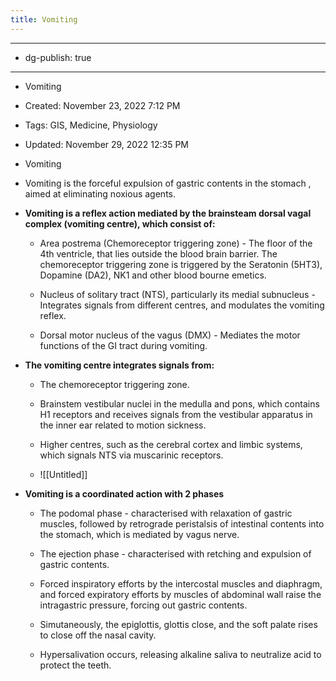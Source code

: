 ```yaml
---
title: Vomiting
---
```


- --

- dg-publish: true

- --

- Vomiting

- Created: November 23, 2022 7:12 PM

- Tags: GIS, Medicine, Physiology

- Updated: November 29, 2022 12:35 PM

- Vomiting

- Vomiting is the forceful expulsion of gastric contents in the stomach , aimed at eliminating noxious agents.

- **Vomiting is a reflex action mediated by the brainsteam dorsal vagal complex (vomiting centre), which consist of:**
	 - Area postrema (Chemoreceptor triggering zone) - The floor of the 4th ventricle, that lies outside the blood brain barrier. The chemoreceptor triggering zone is triggered by the Seratonin (5HT3), Dopamine (DA2), NK1 and other blood bourne emetics.

	 - Nucleus of solitary tract (NTS), particularly its medial subnucleus - Integrates signals from different centres, and modulates the vomiting reflex.

	 - Dorsal motor nucleus of the vagus (DMX) - Mediates the motor functions of the GI tract during vomiting.

- ****************************************************************************************The vomiting centre integrates signals from:****************************************************************************************
	 - The chemoreceptor triggering zone.

	 - Brainstem vestibular nuclei in the medulla and pons, which contains H1 receptors and receives signals from the vestibular apparatus in the inner ear related to motion sickness.

	 - Higher centres, such as the cerebral cortex and limbic systems, which signals NTS via muscarinic receptors.

	 - ![[Untitled]]

- ********************************************************************Vomiting is a coordinated action with 2 phases********************************************************************
	 - The podomal phase - characterised with relaxation of gastric muscles, followed by retrograde peristalsis of intestinal contents into the stomach, which is mediated by vagus nerve.

	 - The ejection phase - characterised with retching and expulsion of gastric contents.

	 - Forced inspiratory efforts by the intercostal muscles and diaphragm, and forced expiratory efforts by muscles of abdominal wall raise the intragastric pressure, forcing out gastric contents.

	 - Simutaneously, the epiglottis, glottis close, and the soft palate rises to close off the nasal cavity.

	 - Hypersalivation occurs, releasing alkaline saliva to neutralize acid to protect the teeth.
